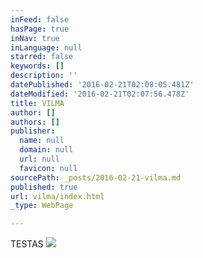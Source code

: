 ```yaml
---
inFeed: false
hasPage: true
inNav: true
inLanguage: null
starred: false
keywords: []
description: ''
datePublished: '2016-02-21T02:08:05.481Z'
dateModified: '2016-02-21T02:07:56.478Z'
title: VILMA
author: []
authors: []
publisher:
  name: null
  domain: null
  url: null
  favicon: null
sourcePath: _posts/2016-02-21-vilma.md
published: true
url: vilma/index.html
_type: WebPage

---
```

TESTAS
![](https://the-grid-user-content.s3-us-west-2.amazonaws.com/9568f892-2ad3-4e8c-be13-f0a410f9b139.jpg)